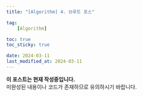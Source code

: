 ```yaml
---
title: "[Algorithm] 4. 브루트 포스"

tag:
    [Algorithm]

toc: true
toc_sticky: true

date: 2024-03-11
last_modified_at: 2024-03-11
---
```


<p class="notice--primary"><strong>이 포스트는 현재 작성중입니다. </strong><br>미완성된 내용이나 코드가 존재하므로 유의하시기 바랍니다.</p>
